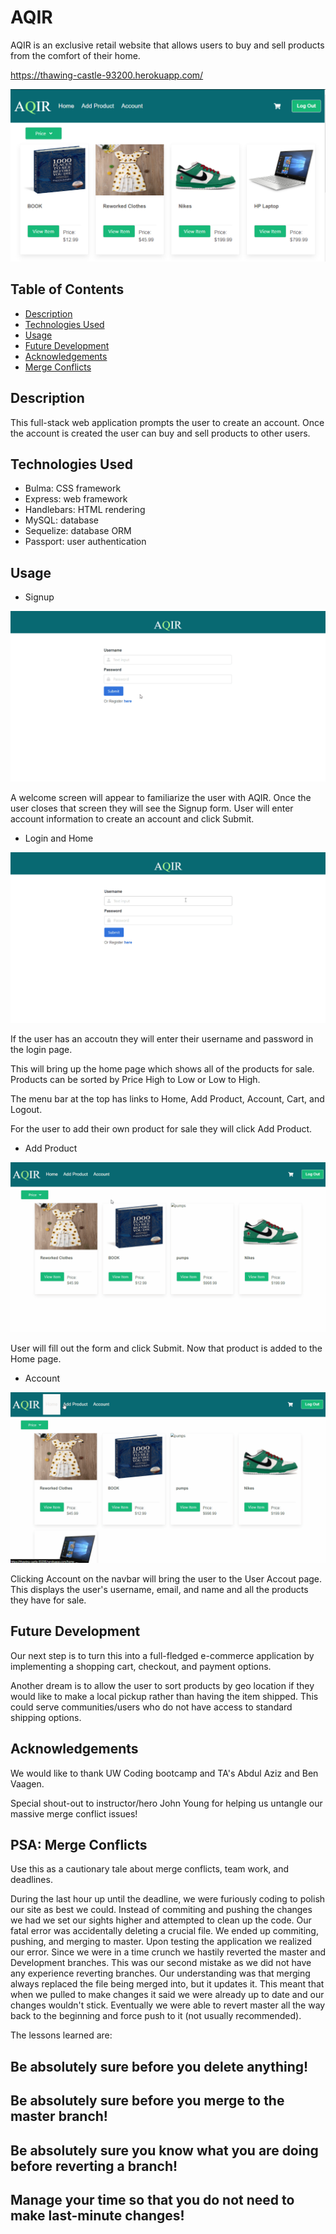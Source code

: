 # AQIR

AQIR is an exclusive retail website that allows users to buy and sell products from the comfort of their home.

https://thawing-castle-93200.herokuapp.com/

![AQIR Login and Home](/public/screens/aqir_home_screen.png)
## Table of Contents

* [Description](#description)
* [Technologies Used](#technologies)
* [Usage](#usage)
* [Future Development](#future)
* [Acknowledgements](#acknowledgements)
* [Merge Conflicts](#psa)

## Description

This full-stack web application prompts the user to create an account. 
Once the account is created the user can buy and sell products to other users.

## Technologies Used

* Bulma: CSS framework
* Express: web framework
* Handlebars: HTML rendering
* MySQL: database
* Sequelize: database ORM
* Passport: user authentication

## Usage

* Signup

![AQIR Signup](/public/screens/aqir_signup.gif)

A welcome screen will appear to familiarize the user with AQIR.
Once the user closes that screen they will see the Signup form.
User will enter account information to create an account and click Submit.

* Login and Home

![AQIR Login and Home](/public/screens/aqir_login_home.gif)

If the user has an accoutn they will enter their username and password in the login page. 

This will bring up the home page which shows all of the products for sale.
Products can be sorted by Price High to Low or Low to High.

The menu bar at the top has links to Home, Add Product, Account, Cart, and Logout.

For the user to add their own product for sale they will click Add Product.

* Add Product

![AQIR Add Product](/public/screens/aqir_add_product.gif)

User will fill out the form and click Submit.
Now that product is added to the Home page.

* Account

![AQIR Account](/public/screens/aqir_account.gif)

Clicking Account on the navbar will bring the user to the User Accout page.
This displays the user's username, email, and name and all the products they have for sale.

## Future Development

Our next step is to turn this into a full-fledged e-commerce application by implementing a shopping cart, checkout, and payment options.

Another dream is to allow the user to sort products by geo location if they would like to make a local pickup rather than having the item shipped.
This could serve communities/users who do not have access to standard shipping options.

## Acknowledgements

We would like to thank UW Coding bootcamp and TA's Abdul Aziz and Ben Vaagen.

Special shout-out to instructor/hero John Young for helping us untangle our massive merge conflict issues!

## PSA: Merge Conflicts

Use this as a cautionary tale about merge conflicts, team work, and deadlines.

During the last hour up until the deadline, we were furiously coding to polish our site as best we could.
Instead of commiting and pushing the changes we had we set our sights higher and attempted to clean up the code.
Our fatal error was accidentally deleting a crucial file.
We ended up commiting, pushing, and merging to master.
Upon testing the application we realized our error.
Since we were in a time crunch we hastily reverted the master and Development branches.
This was our second mistake as we did not have any experience reverting branches.
Our understanding was that merging always replaced the file being merged into, but it updates it.
This meant that when we pulled to make changes it said we were already up to date and our changes wouldn't stick.
Eventually we were able to revert master all the way back to the beginning and force push to it (not usually recommended).

The lessons learned are:

## Be absolutely sure before you delete anything!

## Be absolutely sure before you merge to the master branch!

## Be absolutely sure you know what you are doing before reverting a branch!

## Manage your time so that you do not need to make last-minute changes!